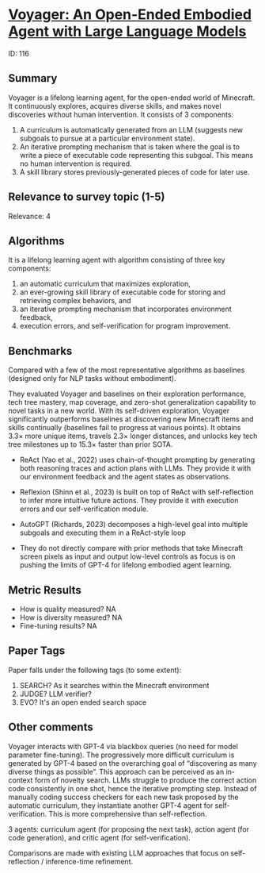 # [Voyager: An Open-Ended Embodied Agent with Large Language Models](https://arxiv.org/abs/2305.16291)

ID: 116

## Summary

Voyager is a lifelong learning agent, for the open-ended world of Minecraft. 
It continuously explores, acquires diverse skills, and makes novel discoveries without human intervention. 
It consists of 3 components: 
1. A curriculum is automatically generated from an LLM (suggests new subgoals to pursue at a particular environment state). 
2. An iterative prompting mechanism that is taken where the goal is to write a piece of executable code representing this subgoal. This means no human intervention is required. 
3. A skill library stores previously-generated pieces of code for later use. 

## Relevance to survey topic (1-5)

Relevance: 4

## Algorithms

It is a lifelong learning agent with algorithm consisting of three key components: 
1) an automatic curriculum that maximizes exploration,
2) an ever-growing skill library of executable code
for storing and retrieving complex behaviors, and
3) an iterative prompting mechanism that incorporates environment feedback,
4) execution errors, and self-verification for program improvement.

## Benchmarks

Compared with a few of the most representative algorithms as baselines (designed only for NLP tasks without embodiment). 

They evaluated Voyager and baselines on their exploration performance, tech tree mastery,
map coverage, and zero-shot generalization capability to novel tasks in a new world. 
With its self-driven exploration, Voyager significantly outperforms baselines at discovering new Minecraft items and skills continually (baselines fail to progress at various points). 
It obtains 3.3× more unique items, travels 2.3× longer distances, 
and unlocks key tech tree milestones up to 15.3× faster than prior SOTA.

- ReAct (Yao et al., 2022) uses chain-of-thought prompting by generating both reasoning
traces and action plans with LLMs. They provide it with our environment feedback and the agent states as
observations.
- Reflexion (Shinn et al., 2023) is built on top of ReAct with self-reflection to infer more
intuitive future actions. They provide it with execution errors and our self-verification module.
- AutoGPT (Richards, 2023) decomposes a high-level goal into multiple subgoals and executing them in a ReAct-style loop

- They do not directly compare with prior methods that take Minecraft screen pixels as input and
output low-level controls as focus is on pushing the limits of GPT-4 for lifelong embodied agent learning. 

## Metric Results

- How is quality measured? NA
- How is diversity measured? NA
- Fine-tuning results? NA

## Paper Tags

Paper falls under the following tags (to some extent): 

1. SEARCH? As it searches within the Minecraft environment
2. JUDGE? LLM verifier?
3. EVO? It's an open ended search space

## Other comments

Voyager interacts with GPT-4 via blackbox queries (no need for model parameter fine-tuning). 
The progressively more difficult curriculum is generated by GPT-4 based on the overarching goal of “discovering as many diverse things as possible”.
This approach can be perceived as an in-context form of novelty search. 
LLMs struggle to produce the correct action code consistently in one shot, hence the iterative prompting step. 
Instead of manually coding success checkers for each new task proposed by the automatic curriculum, they instantiate another GPT-4 agent for self-verification. 
This is more comprehensive than self-reflection. 

3 agents: curriculum agent (for proposing the next task), action agent (for code generation), and critic agent (for self-verification). 

Comparisons are made with existing LLM approaches that focus on self-reflection / inference-time refinement. 

